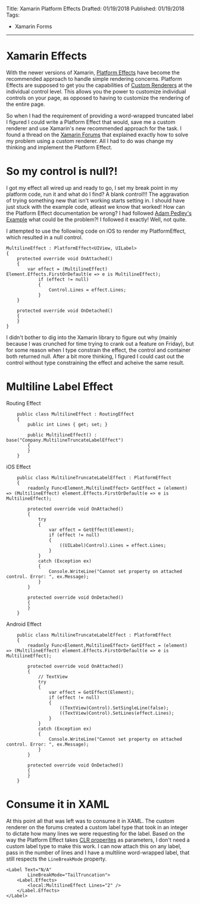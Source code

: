 Title: Xamarin Platform Effects
Drafted: 01/19/2018
Published: 01/19/2018
Tags:
 - Xamarin Forms
---


# Xamarin Effects
With the newer versions of Xamarin, [Platform Effects](https://developer.xamarin.com/guides/xamarin-forms/application-fundamentals/effects/) have become the recommended approach to handle simple rendering concerns.  Platform Effects are supposed to get you the capabilities of [Custom Renderers](https://developer.xamarin.com/guides/xamarin-forms/application-fundamentals/custom-renderer/) at the individual control level.  This allows you the power to customize individual controls on your page, as opposed to having to customize the rendering of the entire page.

So when I had the requirement of providing a word-wrapped truncated label I figured I could write a Platform Effect that would, save me a custom renderer and use Xamarin's new recommended approach for the task.  I found a thread on the [Xamarin Forums](https://forums.xamarin.com/discussion/26655/multi-line-label-with-tail-truncation) that explained exactly how to solve my problem using a custom renderer.  All I had to do was change my thinking and implement the Platform Effect.

# So my control is null?!

I got my effect all wired up and ready to go, I set my break point in my platform code, run it and what do I find?  A blank control!!!  The aggravation of trying something new that isn't working starts setting in.  I should have just stuck with the example code, atleast we know that worked!  How can the Platform Effect documentation be wrong? I had followed [Adam Pedley's Example](https://xamarinhelp.com/xamarin-forms-triggers-behaviors-effects/) what could be the problem?!  I followed it exactly!  Well, not quite.

I attempted to use the following code on iOS to render my PlatformEffect, which resulted in a null control.

```
MultilineEffect : PlatformEffect<UIView, UILabel>
{
    protected override void OnAttached()
    {
        var effect = (MultilineEffect) Element.Effects.FirstOrDefault(e => e is MultilineEffect);
            if (effect != null)
            {
                Control.Lines = effect.Lines;
            }
    }

    protected override void OnDetached()
    {
    }
}
```

I didn't bother to dig into the Xamarin library to figure out why (mainly because I was crunched for time trying to crank out a feature on Friday), but for some reason when I type constrain the effect, the control and container both returned null.  After a bit more thinking, I figured I could cast out the control without type constraining the effect and acheive the same result.

# Multiline Label Effect

Routing Effect
```
    public class MultilineEffect : RoutingEffect
    {
        public int Lines { get; set; }

        public MultilineEffect() : base("Company.MultilineTruncateLabelEffect")
        {
        }
    }
```

iOS Effect
```
    public class MultilineTruncateLabelEffect : PlatformEffect
    {
        readonly Func<Element,MultilineEffect> GetEffect = (element) => (MultilineEffect) element.Effects.FirstOrDefault(e => e is MultilineEffect);

        protected override void OnAttached()
        {
            try
            {
                var effect = GetEffect(Element);
                if (effect != null)
                {
                    ((UILabel)Control).Lines = effect.Lines;
                }
            }
            catch (Exception ex)
            {
                Console.WriteLine("Cannot set property on attached control. Error: ", ex.Message);
            }
        }

        protected override void OnDetached()
        {
        }
    }
```

Android Effect
```
    public class MultilineTruncateLabelEffect : PlatformEffect
    {
        readonly Func<Element,MultilineEffect> GetEffect = (element) => (MultilineEffect) element.Effects.FirstOrDefault(e => e is MultilineEffect);

        protected override void OnAttached()
        {
            // TextView
            try
            {
                var effect = GetEffect(Element);
                if (effect != null)
                {
                    ((TextView)Control).SetSingleLine(false);
                    ((TextView)Control).SetLines(effect.Lines);
                }
            }
            catch (Exception ex)
            {
                Console.WriteLine("Cannot set property on attached control. Error: ", ex.Message);
            }
        }

        protected override void OnDetached()
        {
        }
    }
```

# Consume it in XAML
At this point all that was left was to consume it in XAML.  The custom renderer on the forums created a custom label type that took in an integer to dictate how many lines we were requesting for the label.  Based on the way the Platform Effect takes [CLR properites](https://developer.xamarin.com/guides/xamarin-forms/application-fundamentals/effects/passing-parameters/clr-properties/)  as parameters, I don't need a custom label type to make this work.  I can now attach this on any label, pass in the number of lines and I have a multiline word-wrapped label, that still respects the `LineBreakMode` property.

``` xaml
<Label Text="N/A"
        LineBreakMode="TailTruncation">
    <Label.Effects>
        <local:MultilineEffect Lines="2" />
    </Label.Effects>
</Label>
```